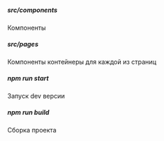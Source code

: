 ##### src/components
Компоненты

##### src/pages
Компоненты контейнеры для каждой из страниц

##### npm run start
Запуск dev версии

##### npm run build
Сборка проекта